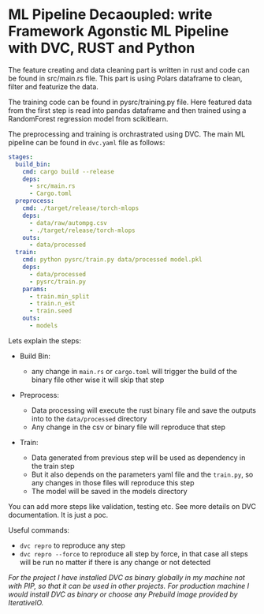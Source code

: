 # ML Pipeline Decaoupled: write Framework Agonstic ML Pipeline with DVC, RUST and Python

The feature creating and data cleaning part is written in rust and code can be found in src/main.rs file. This part is using Polars dataframe to clean, filter and featurize the data.

The training code can be found in pysrc/training.py file. Here featured data from the first step is read into pandas dataframe and then trained using a RandomForest regression model from scikitlearn.

The preprocessing and training is orchrastrated using DVC. The main ML pipeline can be found in `dvc.yaml` file as follows:
```yaml
stages:
  build_bin:
    cmd: cargo build --release
    deps:
      - src/main.rs
      - Cargo.toml
  preprocess:
    cmd: ./target/release/torch-mlops
    deps:
      - data/raw/autompg.csv
      - ./target/release/torch-mlops
    outs:
      - data/processed
  train:
    cmd: python pysrc/train.py data/processed model.pkl
    deps:
      - data/processed
      - pysrc/train.py
    params:
      - train.min_split
      - train.n_est
      - train.seed
    outs:
      - models
```

Lets explain the steps:
- Build Bin:
  - any change in `main.rs` or `cargo.toml` will trigger the build of the binary file other wise it will skip that step

- Preprocess:
  - Data processing will execute the rust binary file and save the outputs into to the `data/processed` directory
  - Any change in the csv or binary file will reproduce that step

- Train:
  - Data generated from previous step will be used as dependency in the train step
  - But it also depends on the parameters yaml file and the `train.py`, so any changes in those files will reproduce this step
  - The model will be saved in the models directory

You can add more steps like validation, testing etc. See more details on DVC documentation. It is just a poc.

Useful commands:
- `dvc repro` to reproduce any step
- `dvc repro --force` to reproduce all step by force, in that case all steps will be run no matter if there is any change or not detected


*For the project I have installed DVC as binary globally in my machine not with PIP, so that it can be used in other projects. For production machine I would install DVC as binary or choose any Prebuild image provided by IterativeIO.*